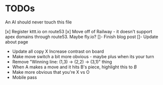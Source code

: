 # TODOs

An AI should never touch this file

[x] Register kttt.io on route53
[x] Move off of Railway - it doesn't support apex domains through route53. Maybe fly.io?
[]- Finish blog post
[]- Update about page

- Update all copy
  X Increase contrast on board
- Make move switch a bit more obvious - maybe plus when its your turn
- Remove "Winning line: (1,3) → (2,2) → (3,1)" thing
- When A makes a move and it hits B's piece, highlight this to _B_
- Make more obvious that you're X vs O
- Mobile pass
